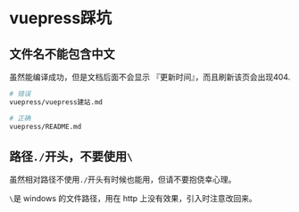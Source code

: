 # vuepress踩坑

## 文件名不能包含中文

虽然能编译成功，但是文档后面不会显示 『更新时间』，而且刷新该页会出现404.

```sh
# 错误
vuepress/vuepress建站.md

# 正确
vuepress/README.md
```

## 路径`./`开头，不要使用`\`

虽然相对路径不使用`./`开头有时候也能用，但请不要抱侥幸心理。

`\`是 windows 的文件路径，用在 http 上没有效果，引入时注意改回来。